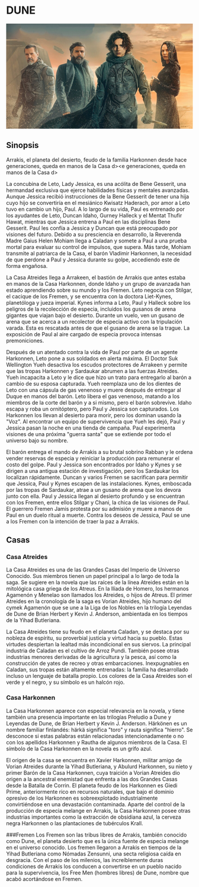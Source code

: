 
# DUNE

![dune](img/dune.jpg)

## Sinopsis

Arrakis, el planeta del desierto, feudo de la familia Harkonnen desde hace generaciones, queda en manos de la Casa d><e generaciones, queda en manos de la Casa d>

La concubina de Leto, Lady Jessica, es una acólita de Bene Gesserit, una hermandad exclusiva que ejerce habilidades físicas y mentales avanzadas. Aunque Jessica recibió instrucciones de la Bene Gesserit de tener una hija cuyo hijo se convertiría en el mesiánico Kwisatz Haderach, por amor a Leto tuvo en cambio un hijo, Paul. A lo largo de su vida, Paul es entrenado por los ayudantes de Leto, Duncan Idaho, Gurney Halleck y el Mentat Thufir Hawat, mientras que Jessica entrena a Paul en las disciplinas Bene Gesserit. Paul les confía a Jessica y Duncan que está preocupado por visiones del futuro. Debido a su presciencia en desarrollo, la Reverenda Madre Gaius Helen Mohiam llega a Caladan y somete a Paul a una prueba mortal para evaluar su control de impulsos, que supera. Más tarde, Mohiam transmite al patriarca de la Casa, el barón Vladimir Harkonnen, la necesidad de que perdone a Paul y Jessica durante su golpe, accediendo este de forma engañosa.

La Casa Atreides llega a Arrakeen, el bastión de Arrakis que antes estaba en manos de la Casa Harkonnen, donde Idaho y un grupo de avanzada han estado aprendiendo sobre su mundo y los Fremen. Leto negocia con Stilgar, el cacique de los Fremen, y se encuentra con la doctora Liet-Kynes, planetóloga y jueza imperial. Kynes informa a Leto, Paul y Halleck sobre los peligros de la recolección de especia, incluidos los gusanos de arena gigantes que viajan bajo el desierto. Durante un vuelo, ven un gusano de arena que se acerca a un recolector de especia activo con la tripulación varada. Esta es rescatada antes de que el gusano de arena se la trague. La exposición de Paul al aire cargado de especia provoca intensas premoniciones. 

Después de un atentado contra la vida de Paul por parte de un agente Harkonnen, Leto pone a sus soldados en alerta máxima. El Doctor Suk Wellington Yueh desactiva los escudos protectores de Arrakeen y permite que las tropas Harkonnen y Sardaukar abrumen a las fuerzas Atreides. Yueh incapacita a Leto y le dice que hizo un trato para entregarlo al barón a cambio de su esposa capturada. Yueh reemplaza uno de los dientes de Leto con una cápsula de gas venenoso y muere después de entregar al Duque en manos del barón. Leto libera el gas venenoso, matando a los miembros de la corte del barón y a si mismo, pero el barón sobrevive. Idaho escapa y roba un ornitóptero, pero Paul y Jessica son capturados. Los Harkonnen los llevan al desierto para morir, pero los dominan usando la "Voz". Al encontrar un equipo de supervivencia que Yueh les dejó, Paul y Jessica pasan la noche en una tienda de campaña. Paul experimenta visiones de una próxima "guerra santa" que se extiende por todo el universo bajo su nombre. 

El barón entrega el mando de Arrakis a su brutal sobrino Rabban y le ordena vender reservas de especia y reiniciar la producción para remunerar el costo del golpe. Paul y Jessica son encontrados por Idaho y Kynes y se dirigen a una antigua estación de investigación, pero los Sardaukar los localizan rápidamente. Duncan y varios Fremen se sacrifican para permitir que Jessica, Paul y Kynes escapen de las instalaciones. Kynes, emboscada por las tropas de Sardaukar, atrae a un gusano de arena que los devora junto con ella. Paul y Jessica llegan al desierto profundo y se encuentran con los Fremen, entre ellos Stilgar y Chani, la chica de las visiones de Paul. El guerrero Fremen Jamis protesta por su admisión y muere a manos de Paul en un duelo ritual a muerte. Contra los deseos de Jessica, Paul se une a los Fremen con la intención de traer la paz a Arrakis.


## Casas

### Casa Atreides
La Casa Atreides es una de las Grandes Casas del Imperio de Universo Conocido. Sus miembros tienen un papel principal a lo largo de toda la saga. Se sugiere en la novela que las raíces de la línea Atreides están en la mitológica casa griega de los Atreus. En la Ilíada de Homero, los hermanos Agamenón y Menelao son llamados los Atreides, o hijos de Atreus. El primer Atreides en la cronología de la saga es Vorian Atreides, hijo humano del cymek Agamenón que se une a la Liga de los Nobles en la trilogía Leyendas de Dune de Brian Herbert y Kevin J. Anderson, ambientada en los tiempos de la Yihad Butleriana.

La Casa Atreides tiene su feudo en el planeta Caladan, y se destaca por su nobleza de espíritu, su proverbial justicia y virtud hacia su pueblo. Estas virtudes despiertan la lealtad más incondicional en sus siervos. La principal industria de Caladan es el cultivo de Arroz Pundi. También posee otras industrias menores derivadas de la agricultura y la pesca, así como la construcción de yates de recreo y otras embarcaciones. Inexpugnables en Caladan, sus tropas están altamente entrenadas: la familia ha desarrollado incluso un lenguaje de batalla propio. Los colores de la Casa Atreides son el verde y el negro, y su símbolo es un halcón rojo. 


### Casa Harkonnen
La Casa Harkonnen aparece con especial relevancia en la novela, y tiene también una presencia importante en las trilogías Preludio a Dune y Leyendas de Dune, de Brian Herbert y Kevin J. Anderson. Härkönen es un nombre familiar finlandés: härkä significa "toro" y rauta significa "hierro". Se desconoce si estas palabras están relacionadas intencionadamente o no con los apellidos Harkonnen y Rautha de algunos miembros de la Casa. El símbolo de la Casa Harkonnen en la novela es un grifo azul.

El origen de la casa se encuentra en Xavier Harkonnen, militar amigo de Vorian Atreides durante la Yihad Butleriana, y Abulurd Harkonnen, su nieto y primer Barón de la Casa Harkonnen, cuya traición a Vorian Atreides dio origen a la ancestral enemistad que enfrenta a las dos Grandes Casas desde la Batalla de Corrin. El planeta feudo de los Harkonnen es Giedi Prime, anteriormente rico en recursos naturales, que bajo el dominio opresivo de los Harkonnen es sobreexplotado industrialmente convirtiéndose en una devastación contaminada. Aparte del control de la producción de especia melange en Arrakis, la Casa Harkonnen posee otras industrias importantes como la extracción de obsidiana azul, la cerveza negra Harkonnen o las plantaciones de tubérculos Krall. 


###Fremen
Los Fremen son las tribus libres de Arrakis, también conocido como Dune, el planeta desierto que es la única fuente de especia melange en el universo conocido. Los fremen llegaron a Arrakis en tiempos de la Yihad Butleriana como Nómadas Zensunni, una secta religiosa caída en desgracia. Con el paso de los milenios, las increíblemente duras condiciones de Arrakis los conducen a convertirse en un pueblo nacido para la supervivencia, los Free Men (hombres libres) de Dune, nombre que acabó acortándose en Fremen. 

